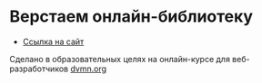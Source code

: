 # Верстаем онлайн-библиотеку

- [Ссылка на сайт](https://j0hntv.github.io/Website_Layout_For_Pydev/pages/index1.html)

Сделано в образовательных целях на онлайн-курсе для веб-разработчиков [dvmn.org](https://dvmn.org/modules/)
